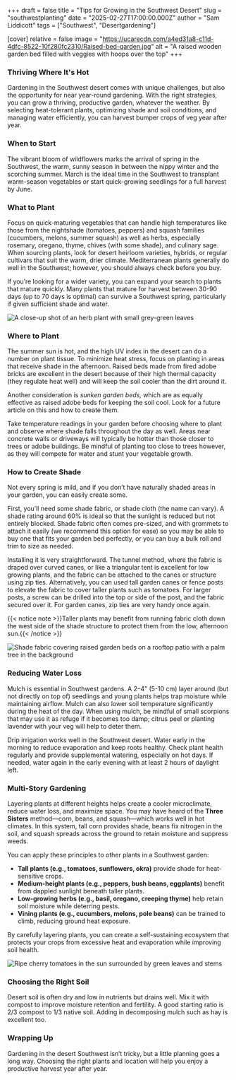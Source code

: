 +++
draft = false
title = "Tips for Growing in the Southwest Desert"
slug = "southwestplanting"
date = "2025-02-27T17:00:00.000Z"
author = "Sam Liddicott"
tags = ["Southwest", "Desertgardening"]

[cover]
relative = false
image = "https://ucarecdn.com/a4ed31a8-c11d-4dfc-8522-10f280fc2310/Raised-bed-garden.jpg"
alt = "A raised wooden garden bed filled with veggies with hoops over the top"
+++
### Thriving Where It's Hot

Gardening in the Southwest desert comes with unique challenges, but also the opportunity for near year-round gardening. With the right strategies, you can grow a thriving, productive garden, whatever the weather. By selecting heat-tolerant plants, optimizing shade and soil conditions, and managing water efficiently, you can harvest bumper crops of veg year after year. 

### When to Start

The vibrant bloom of wildflowers marks the arrival of spring in the Southwest, the warm, sunny season in between the nippy winter and the scorching summer. March is the ideal time in the Southwest to transplant warm-season vegetables or start quick-growing seedlings for a full harvest by June.

### What to Plant

Focus on quick-maturing vegetables that can handle high temperatures like those from the nightshade (tomatoes, peppers) and squash families (cucumbers, melons, summer squash) as well as herbs, especially rosemary, oregano, thyme, chives (with some shade), and culinary sage. When sourcing plants, look for desert heirloom varieties, hybrids, or regular cultivars that suit the warm, drier climate. Mediterranean plants generally do well in the Southwest; however, you should always check before you buy.

If you’re looking for a wider variety, you can expand your search to plants that mature quickly. Many plants that mature for harvest between 30-90 days (up to 70 days is optimal) can survive a Southwest spring, particularly if given sufficient shade and water.

![A close-up shot of an herb plant with small grey-green leaves](https://ucarecdn.com/9b3b42e5-32a6-429f-8ea0-9f2d7387636e/leaves.jpg)

### Where to Plant

The summer sun is hot, and the high UV index in the desert can do a number on plant tissue. To minimize heat stress, focus on planting in areas that receive shade in the afternoon. Raised beds made from fired adobe bricks are excellent in the desert because of their high thermal capacity (they regulate heat well) and will keep the soil cooler than the dirt around it. 

Another consideration is *sunken garden beds,* which are as equally effective as raised adobe beds for keeping the soil cool. Look for a future article on this and how to create them.

Take temperature readings in your garden before choosing where to plant and observe where shade falls throughout the day as well. Areas near concrete walls or driveways will typically be hotter than those closer to trees or adobe buildings. Be mindful of planting too close to trees however, as they will compete for water and stunt your vegetable growth.

### How to Create Shade

Not every spring is mild, and if you don’t have naturally shaded areas in your garden, you can easily create some. 

First, you’ll need some shade fabric, or shade cloth (the name can vary). A shade rating around 60% is ideal so that the sunlight is reduced but not entirely blocked. Shade fabric often comes pre-sized, and with grommets to attach it easily (we recommend this option for ease) so you may be able to buy one that fits your garden bed perfectly, or you can buy a bulk roll and trim to size as needed.

Installing it is very straightforward. The tunnel method, where the fabric is draped over curved canes, or like a triangular tent is excellent for low growing plants, and the fabric can be attached to the canes or structure using zip ties. Alternatively, you can used tall garden canes or fence posts to elevate the fabric to cover taller plants such as tomatoes. For larger posts, a screw can be drilled into the top or side of the post, and the fabric secured over it. For garden canes, zip ties are very handy once again.

{{< notice note >}}Taller plants may benefit from running fabric cloth down the west side of the shade structure to protect them from the low, afternoon sun.{{< /notice >}}

![Shade fabric covering raised garden beds on a rooftop patio with a palm tree in the background](https://ucarecdn.com/9f50be3c-62d3-44e7-8508-160e760822e7/urban-vegetable-garden-with-plants-flowers-rooftop-without-people.jpg)

### Reducing Water Loss

Mulch is essential in Southwest gardens. A 2–4" (5-10 cm) layer around (but not directly on top of) seedlings and young plants helps trap moisture while maintaining airflow. Mulch can also lower soil temperature significantly during the heat of the day. When using mulch, be mindful of small scorpions that may use it as refuge if it becomes too damp; citrus peel or planting lavender with your veg will help to deter them.

Drip irrigation works well in the Southwest desert. Water early in the morning to reduce evaporation and keep roots healthy. Check plant health regularly and provide supplemental watering, especially on hot days. If needed, water again in the early evening with at least 2 hours of daylight left.

### Multi-Story Gardening

Layering plants at different heights helps create a cooler microclimate, reduce water loss, and maximize space. You may have heard of the **Three Sisters** method—corn, beans, and squash—which works well in hot climates. In this system, tall corn provides shade, beans fix nitrogen in the soil, and squash spreads across the ground to retain moisture and suppress weeds.

You can apply these principles to other plants in a Southwest garden:

* **Tall plants (e.g., tomatoes, sunflowers, okra)** provide shade for heat-sensitive crops.
* **Medium-height plants (e.g., peppers, bush beans, eggplants)** benefit from dappled sunlight beneath taller plants.
* **Low-growing herbs (e.g., basil, oregano, creeping thyme)** help retain soil moisture while deterring pests.
* **Vining plants (e.g., cucumbers, melons, pole beans)** can be trained to climb, reducing ground heat exposure.

By carefully layering plants, you can create a self-sustaining ecosystem that protects your crops from excessive heat and evaporation while improving soil health.

![Ripe cherry tomatoes in the sun surrounded by green leaves and stems](https://ucarecdn.com/020ce078-7119-4632-83a0-afb055c42bf3/josie-weiss-yj1dI4nhBOQ-unsplash.jpg)

### Choosing the Right Soil

Desert soil is often dry and low in nutrients but drains well. Mix it with compost to improve moisture retention and fertility. A good starting ratio is 2/3 compost to 1/3 native soil. Adding in decomposing mulch such as hay is excellent too.

### Wrapping Up

Gardening in the desert Southwest isn’t tricky, but a little planning goes a long way. Choosing the right plants and location will help you enjoy a productive harvest year after year.
